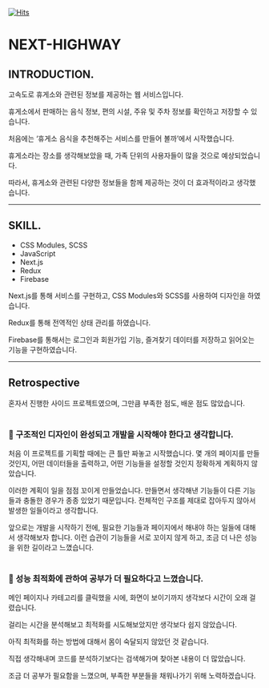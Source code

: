 [![Hits](https://hits.seeyoufarm.com/api/count/incr/badge.svg?url=https%3A%2F%2Fgithub.com%2FKimDongGyun23%2Fnext-highway&count_bg=%23C97D4C&title_bg=%23462601&icon=opsgenie.svg&icon_color=%23E7E7E7&title=come+to+me&edge_flat=false)](https://hits.seeyoufarm.com)
  
# NEXT-HIGHWAY
## INTRODUCTION.

고속도로 휴게소와 관련된 정보를 제공하는 웹 서비스입니다. 

휴게소에서 판매하는 음식 정보, 편의 시설, 주유 및 주차 정보를 확인하고 저장할 수 있습니다.

처음에는 ‘휴게소 음식을 추천해주는 서비스를 만들어 볼까’에서 시작했습니다. 

휴게소라는 장소를 생각해보았을 때, 가족 단위의 사용자들이 많을 것으로 예상되었습니다. 

따라서, 휴게소와 관련된 다양한 정보들을 함께 제공하는 것이 더 효과적이라고 생각했습니다.

---

## SKILL.

- CSS Modules, SCSS
- JavaScript
- Next.js
- Redux
- Firebase

Next.js를 통해 서비스를 구현하고,  CSS Modules와 SCSS를 사용하여 디자인을 하였습니다.

Redux를 통해 전역적인 상태 관리를 하였습니다.

Firebase를 통해서는 로그인과 회원가입 기능, 즐겨찾기 데이터를 저장하고 읽어오는 기능을 구현하였습니다.

---

## Retrospective

혼자서 진행한 사이드 프로젝트였으며, 그만큼 부족한 점도, 배운 점도 많았습니다.<br/><br/>

### 🐽 구조적인 디자인이 완성되고 개발을 시작해야 한다고 생각합니다. <br/>

처음 이 프로젝트를 기획할 때에는 큰 틀만 짜놓고 시작했습니다. 몇 개의 페이지를 만들 것인지, 어떤 데이터들을 출력하고, 어떤 기능들을 설정할 것인지 정확하게 계획하지 않았습니다.<br/>

이러한 계획이 일을 점점 꼬이게 만들었습니다. 만들면서 생각해낸 기능들이 다른 기능들과 충돌한 경우가 종종 있었기 때문입니다. 전체적인 구조를 제대로 잡아두지 않아서 발생한 일들이라고 생각합니다.<br/>

앞으로는 개발을 시작하기 전에, 필요한 기능들과 페이지에서 해내야 하는 일들에 대해서 생각해보자 합니다. 이런 습관이 기능들을 서로 꼬이지 않게 하고, 조금 더 나은 성능을 위한 길이라고 느꼈습니다.<br/><br/>

### 🐽 성능 최적화에 관하여 공부가 더 필요하다고 느꼈습니다. <br/>

메인 페이지나 카테고리를 클릭했을 시에, 화면이 보이기까지 생각보다 시간이 오래 걸렸습니다. 

걸리는 시간을 분석해보고 최적화를 시도해보았지만 생각보다 쉽지 않았습니다.

아직 최적화를 하는 방법에 대해서 몸이 숙달되지 않았던 것 같습니다.

직접 생각해내며 코드를 분석하기보다는 검색해가며 찾아본 내용이 더 많았습니다.

조금 더 공부가 필요함을 느꼈으며, 부족한 부분들을 채워나가기 위해 노력하겠습니다.